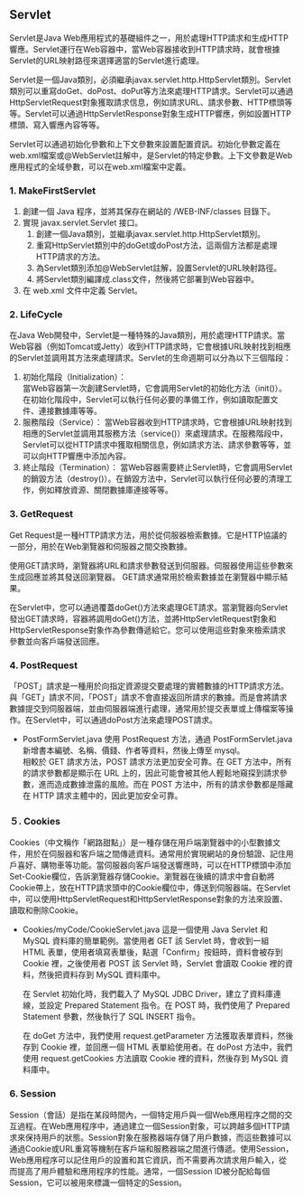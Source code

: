 ## Servlet

Servlet是Java Web應用程式的基礎組件之一，用於處理HTTP請求和生成HTTP響應。Servlet運行在Web容器中，當Web容器接收到HTTP請求時，就會根據Servlet的URL映射路徑來選擇適當的Servlet進行處理。   
     
Servlet是一個Java類別，必須繼承javax.servlet.http.HttpServlet類別。Servlet類別可以重寫doGet、doPost、doPut等方法來處理HTTP請求。Servlet可以通過HttpServletRequest對象獲取請求信息，例如請求URL、請求參數、HTTP標頭等等。Servlet可以通過HttpServletResponse對象生成HTTP響應，例如設置HTTP標頭、寫入響應內容等等。   

Servlet可以通過初始化參數和上下文參數來設置配置資訊。初始化參數定義在web.xml檔案或@WebServlet註解中，是Servlet的特定參數。上下文參數是Web應用程式的全域參數，可以在web.xml檔案中定義。   

### 1. MakeFirstServlet

1. 創建一個 Java 程序，並將其保存在網站的 /WEB-INF/classes 目錄下。
2. 實現 javax.servlet.Servlet 接口。
    1. 創建一個Java類別，並繼承javax.servlet.http.HttpServlet類別。
    2. 重寫HttpServlet類別中的doGet或doPost方法，這兩個方法都是處理HTTP請求的方法。
    3. 為Servlet類別添加@WebServlet註解，設置Servlet的URL映射路徑。
    4. 將Servlet類別編譯成.class文件，然後將它部署到Web容器中。
3. 在 web.xml 文件中定義 Servlet。

### 2. LifeCycle

在Java Web開發中，Servlet是一種特殊的Java類別，用於處理HTTP請求。當Web容器（例如Tomcat或Jetty）收到HTTP請求時，它會根據URL映射找到相應的Servlet並調用其方法來處理請求。Servlet的生命週期可以分為以下三個階段：
1. 初始化階段（Initialization）：  
    當Web容器第一次創建Servlet時，它會調用Servlet的初始化方法（init()）。在初始化階段中，Servlet可以執行任何必要的準備工作，例如讀取配置文件、連接數據庫等等。
2. 服務階段（Service）：
    當Web容器收到HTTP請求時，它會根據URL映射找到相應的Servlet並調用其服務方法（service()）來處理請求。在服務階段中，Servlet可以從HTTP請求中獲取相關信息，例如請求方法、請求參數等等，並可以向HTTP響應中添加內容。
3. 終止階段（Termination）：
    當Web容器需要終止Servlet時，它會調用Servlet的銷毀方法（destroy()）。在銷毀方法中，Servlet可以執行任何必要的清理工作，例如釋放資源、關閉數據庫連接等等。

### 3. GetRequest

Get Request是一種HTTP請求方法，用於從伺服器檢索數據。它是HTTP協議的一部分，用於在Web瀏覽器和伺服器之間交換數據。

使用GET請求時，瀏覽器將URL和請求參數發送到伺服器。伺服器使用這些參數來生成回應並將其發送回瀏覽器。 GET請求通常用於檢索數據並在瀏覽器中顯示結果。

在Servlet中，您可以通過覆蓋doGet()方法來處理GET請求。當瀏覽器向Servlet發出GET請求時，容器將調用doGet()方法，並將HttpServletRequest對象和HttpServletResponse對象作為參數傳遞給它。您可以使用這些對象來檢索請求參數並向客戶端發送回應。

### 4. PostRequest

「POST」請求是一種用於向指定資源提交要處理的實體數據的HTTP請求方法。與「GET」請求不同，「POST」請求不會直接返回所請求的數據。而是會將請求數據提交到伺服器端，並由伺服器端進行處理，通常用於提交表單或上傳檔案等操作。在Servlet中，可以通過doPost方法來處理POST請求。   

* PostFormServlet.java
使用 PostRequest 方法，通過 PostFormServlet.java 新增書本編號、名稱、價錢、作者等資料，然後上傳至 mysql。   
相較於 GET 請求方法，POST 請求方法更加安全可靠。在 GET 方法中，所有的請求參數都是顯示在 URL 上的，因此可能會被其他人輕鬆地窺探到請求參數，進而造成數據泄露的風險。而在 POST 方法中，所有的請求參數都是隱藏在 HTTP 請求主體中的，因此更加安全可靠。

### ５. Cookies
Cookies（中文稱作「網路甜點」）是一種存儲在用戶端瀏覽器中的小型數據文件，用於在伺服器和客戶端之間傳遞資料。通常用於實現網站的身份驗證、記住用戶喜好、購物車等功能。當伺服器向客戶端發送響應時，可以在HTTP標頭中添加Set-Cookie欄位，告訴瀏覽器存儲Cookie。瀏覽器在後續的請求中會自動將Cookie帶上，放在HTTP請求頭中的Cookie欄位中，傳送到伺服器端。在Servlet中，可以使用HttpServletRequest和HttpServletResponse對象的方法來設置、讀取和刪除Cookie。   

*  Cookies/myCode/CookieServlet.java
    這是一個使用 Java Servlet 和 MySQL 資料庫的簡單範例。當使用者 GET 該 Servlet 時，會收到一組 HTML 表單，使用者填寫表單後，點選「Confirm」按鈕時，資料會被存到 Cookie 裡，之後使用者 POST 該 Servlet 時，Servlet 會讀取 Cookie 裡的資料，然後把資料存到 MySQL 資料庫中。

    在 Servlet 初始化時，我們載入了 MySQL JDBC Driver，建立了資料庫連線，並設定 Prepared Statement 指令。在 POST 時，我們使用了 Prepared Statement 參數，然後執行了 SQL INSERT 指令。

    在 doGet 方法中，我們使用 request.getParameter 方法獲取表單資料，然後存到 Cookie 裡，並回應一個 HTML 表單給使用者。在 doPost 方法中，我們使用 request.getCookies 方法讀取 Cookie 裡的資料，然後存到 MySQL 資料庫中。

### 6. Session
Session（會話）是指在某段時間內，一個特定用戶與一個Web應用程序之間的交互過程。在Web應用程序中，通過建立一個Session對象，可以跨越多個HTTP請求來保持用戶的狀態。Session對象在服務器端存儲了用戶數據，而這些數據可以通過Cookie或URL重寫等機制在客戶端和服務器端之間進行傳遞。使用Session，Web應用程序可以記住用戶的設置和其它資訊，而不需要再次請求用戶輸入，從而提高了用戶體驗和應用程序的性能。通常，一個Session ID被分配給每個Session，它可以被用來標識一個特定的Session。